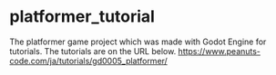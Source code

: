 # platformer_tutorial
The platformer game project which was made with Godot Engine for tutorials.
The tutorials are on the URL below.
https://www.peanuts-code.com/ja/tutorials/gd0005_platformer/

